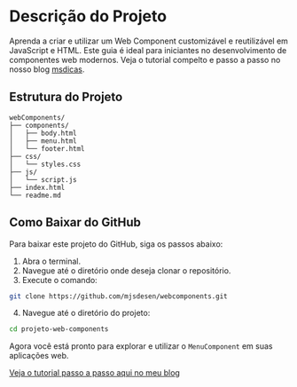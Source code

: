 # Descrição do Projeto

Aprenda a criar e utilizar um Web Component customizável e reutilizável em JavaScript e HTML. Este guia é ideal para iniciantes no desenvolvimento de componentes web modernos. Veja o tutorial compelto e passo a passo no nosso blog [msdicas](https://msdicas.com.br/como-criar-webcomponent-reutilizavel-em-javascript/).


## Estrutura do Projeto

```
webComponents/
├── components/
│   ├── body.html
│   ├── menu.html
│   └── footer.html
├── css/
│   └── styles.css
├── js/
│   └── script.js
├── index.html
└── readme.md
```

## Como Baixar do GitHub

Para baixar este projeto do GitHub, siga os passos abaixo:

1. Abra o terminal.
2. Navegue até o diretório onde deseja clonar o repositório.
3. Execute o comando:

```sh
git clone https://github.com/mjsdesen/webcomponents.git
```

4. Navegue até o diretório do projeto:

```sh
cd projeto-web-components
```

Agora você está pronto para explorar e utilizar o `MenuComponent` em suas aplicações web.

[Veja o tutorial passo a passo aqui no meu blog](https://msdicas.com.br/como-criar-webcomponent-reutilizavel-em-javascript/)
